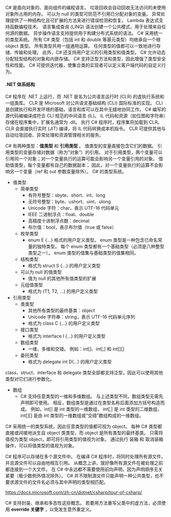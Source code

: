 
C# 是面向对象的、面向组件的编程语言。 垃圾回收会自动回收无法访问的未使用对象所占用的内存。 可以为 null 的类型可防范不引用已分配对象的变量。 
异常处理提供了一种结构化且可扩展的方法来进行错误检测和恢复。 Lambda 表达式支持函数编程技术。 
语言集成查询 (LINQ) 语法创建一个公共模式，用于处理来自任何源的数据。 异步操作语言支持提供用于构建分布式系统的语法。
C# 采用统一的类型系统。 所有 C# 类型（包括 int 和 double 等基元类型）均继承自一个根 object 类型。 所有类型共用一组通用运算。 
任何类型的值都可以一致地进行存储、传输和处理。 此外，C# 还支持用户定义的引用类型和值类型。
C# 允许动态分配轻型结构的对象和内嵌存储。 C# 支持泛型方法和类型，因此增强了类型安全性和性能。
C# 可提供迭代器，使集合类的实现者可以定义客户端代码的自定义行为。

#### .NET 体系结构
C# 程序在 .NET 上运行，而 .NET 是名为公共语言运行时 (CLR) 的虚执行系统和一组类库。
CLR 是 Microsoft 对公共语言基础结构 (CLI) 国际标准的实现。 CLI 是创建执行和开发环境的基础，语言和库可以在其中无缝地协同工作。
 C# 编写的源代码被编译成符合 CLI 规范的中间语言 (IL)。 IL 代码和资源（如位图和字符串）存储在程序集中，扩展名通常为 .dll。
 执行 C# 程序时，程序集将加载到 CLR。 CLR 会直接执行实时 (JIT) 编译，将 IL 代码转换成本机指令。 CLR 可提供其他与自动垃圾回收、异常处理和资源管理相关的服务。 
 
C# 有两种类型：__值类型__ 和 __引用类型__ 。 值类型的变量直接包含它们的数据。 引用类型的变量存储对数据（称为“对象”）的引用。 
对于引用类型，两个变量可以引用同一个对象；对一个变量执行的运算可能会影响另一个变量引用的对象。 借助值类型，每个变量都有自己的数据副本；
因此，对一个变量执行的运算不会影响另一个变量（ref 和 out 参数变量除外）。
C# 的类型系统。

- 值类型
  - 简单类型
    - 有符号整型：sbyte、short、int、long
    - 无符号整型：byte、ushort、uint、ulong
    - Unicode 字符：char，表示 UTF-16 代码单元
    - IEEE 二进制浮点：float、double
    - 高精度十进制浮点数：decimal
    - 布尔值：bool，表示布尔值（true 或 false）
  - 枚举类型
    - enum E {...} 格式的用户定义类型。 enum 类型是一种包含已命名常量的独特类型。 每个 enum 类型都有一个基础类型（必须是八种整型类型之一）。 enum 类型的值集与基础类型的值集相同。
  - 结构类型
    - 格式为 struct S {...} 的用户定义类型
  - 可以为 null 的值类型
    - 值为 null 的其他所有值类型的扩展
  - 元组值类型
    - 格式为 (T1, T2, ...) 的用户定义类型
- 引用类型
  - 类类型
    - 其他所有类型的最终基类：object
    - Unicode 字符串：string，表示 UTF-16 代码单元序列
    - 格式为 class C {...} 的用户定义类型
  - 接口类型
    - 格式为 interface I {...} 的用户定义类型
  - 数组类型
    - 一维、多维和交错。 例如：int[]、int[,] 和 int[][]
  - 委托类型
    - 格式为 delegate int D(...) 的用户定义类型

class、struct、interface 和 delegate 类型全部都支持泛型，因此可以使用其他类型对它们进行参数化。

* 数组
  * C# 支持任意类型的一维和多维数组。 与上述类型不同，数组类型无需先声明即可使用。 相反，数组类型是通过在类型名称后面添加方括号构造而成。 例如，int[] 是 int 类型的一维数组，
  int[,] 是 int 类型的二维数组，int[][] 是由 int 类型的一维数组或“交错”数组构成的一维数组。

C# 采用统一的类型系统，因此任意类型的值都可视为 object。 每种 C# 类型都直接或间接地派生自 object 类类型，而 object 是所有类型的最终基类。
只需将值视为类型 object，即可将引用类型的值视为对象。 通过执行 装箱 和 取消装箱操作，可以将值类型的值视为对象。

C# 程序可以存储在多个源文件中。 在编译 C# 程序时，将同时处理所有源文件，并且源文件可以自由地相互引用。 从概念上讲，就好像所有源文件在被处理之前都连接到一个大文件。 在 C# 中永远都不需要使用前向声明，因为声明顺序无关紧要（极少数例外情况除外）。 C# 并不限制源文件只能声明一种公共类型，也不要求源文件的文件名必须与其中声明的类型相匹配。

https://docs.microsoft.com/zh-cn/dotnet/csharp/tour-of-csharp/

C# 支持封装、继承和多态性这些概念。
若要用方法重写父类中的虚方法，必须使用 __override 关键字__ ，以免发生意外重定义。
